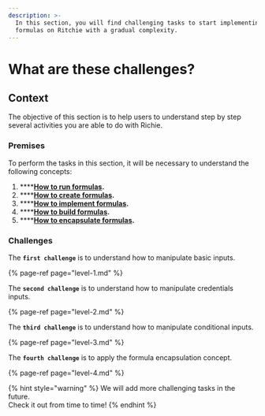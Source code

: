 ```yaml
---
description: >-
  In this section, you will find challenging tasks to start implementing simple
  formulas on Ritchie with a gradual complexity.
---
```


# What are these challenges?

## Context 

The objective of this section is to help users to understand step by step several activities  you are able to do with Richie.

### Premises

To perform the tasks in this section, it will be necessary to understand the following concepts:

1. \*\*\*\*[**How to run formulas**](../tutorials/formulas/how-to-run-formulas/)**.**
2. \*\*\*\*[**How to create formulas**](../tutorials/formulas/how-to-create-formulas.md)**.**
3. \*\*\*\*[**How to implement formulas**](../tutorials/formulas/implement-a-formula/)**.**
4. \*\*\*\*[**How to build formulas**](../tutorials/formulas/build-a-formula.md)**.**
5. \*\*\*\*[**How to encapsulate formulas**](../tutorials/formulas/encapsulate-formulas.md)**.**

### Challenges 

The **`first challenge`** is to understand how to manipulate basic inputs.

{% page-ref page="level-1.md" %}

The **`second challenge`** is to understand how to manipulate credentials inputs.

{% page-ref page="level-2.md" %}

The **`third challenge`** is to understand how to manipulate conditional inputs.

{% page-ref page="level-3.md" %}

The **`fourth challenge`** is to apply the formula encapsulation concept.

{% page-ref page="level-4.md" %}



{% hint style="warning" %}
We will add more challenging tasks in the future.   
Check it out from time to time!
{% endhint %}

